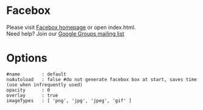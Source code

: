 Facebox
=======
Please visit [Facebox homepage](http://famspam.com/facebox/) or open index.html.  
Need help?  Join our [Google Groups mailing list](http://groups.google.com/group/facebox/)


Options
=======
    #name        : default
    noAutoload   : false #do not generate facebox box at start, saves time (use when infrequently used)
    opacity      : 0
    overlay      : true
    imageTypes   : [ 'png', 'jpg', 'jpeg', 'gif' ]
